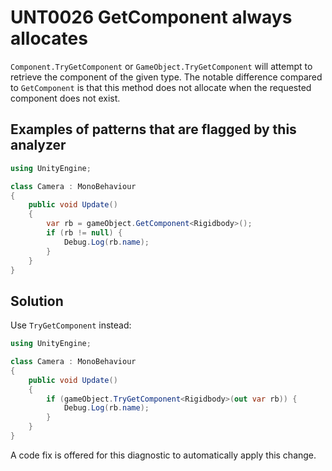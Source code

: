 # UNT0026 GetComponent always allocates

`Component.TryGetComponent` or `GameObject.TryGetComponent` will attempt to retrieve the component of the given type. The notable difference compared to `GetComponent` is that this method does not allocate when the requested component does not exist.

## Examples of patterns that are flagged by this analyzer

```csharp
using UnityEngine;

class Camera : MonoBehaviour
{
    public void Update() 
    {
        var rb = gameObject.GetComponent<Rigidbody>();
        if (rb != null) {
            Debug.Log(rb.name);
        }
    }
}
```

## Solution

Use `TryGetComponent` instead:

```csharp
using UnityEngine;

class Camera : MonoBehaviour
{
    public void Update() 
    {
        if (gameObject.TryGetComponent<Rigidbody>(out var rb)) {
            Debug.Log(rb.name);
        }
    }
}
```

A code fix is offered for this diagnostic to automatically apply this change.
